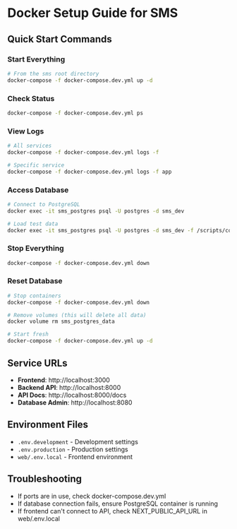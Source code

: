 # Docker Setup Guide for SMS

## Quick Start Commands

### Start Everything
```bash
# From the sms root directory
docker-compose -f docker-compose.dev.yml up -d
```

### Check Status
```bash
docker-compose -f docker-compose.dev.yml ps
```

### View Logs
```bash
# All services
docker-compose -f docker-compose.dev.yml logs -f

# Specific service
docker-compose -f docker-compose.dev.yml logs -f app
```

### Access Database
```bash
# Connect to PostgreSQL
docker exec -it sms_postgres psql -U postgres -d sms_dev

# Load test data
docker exec -it sms_postgres psql -U postgres -d sms_dev -f /scripts/complete_sample_data.sql
```

### Stop Everything
```bash
docker-compose -f docker-compose.dev.yml down
```

### Reset Database
```bash
# Stop containers
docker-compose -f docker-compose.dev.yml down

# Remove volumes (this will delete all data)
docker volume rm sms_postgres_data

# Start fresh
docker-compose -f docker-compose.dev.yml up -d
```

## Service URLs
- **Frontend**: http://localhost:3000
- **Backend API**: http://localhost:8000
- **API Docs**: http://localhost:8000/docs
- **Database Admin**: http://localhost:8080

## Environment Files
- `.env.development` - Development settings
- `.env.production` - Production settings
- `web/.env.local` - Frontend environment

## Troubleshooting
- If ports are in use, check docker-compose.dev.yml
- If database connection fails, ensure PostgreSQL container is running
- If frontend can't connect to API, check NEXT_PUBLIC_API_URL in web/.env.local
